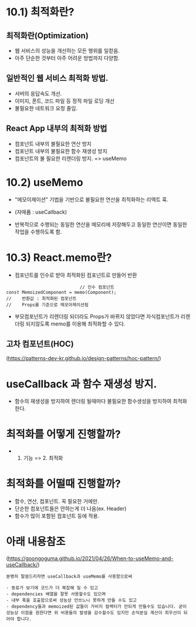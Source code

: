 # 10.1) 최적화란?


## 최적화란(Optimization)
- 웹 서비스의 성능을 개선하는 모든 행위를 일컫음.
- 아주 단순한 것부터 아주 어려운 방법까지 다양함.

## 일반적인 웹 서비스 최적화 방법.
- 서버의 응답속도 개선. 
- 이미지, 폰트, 코드 파일 등 정적 파일 로딩 개선
- 불필요한 네트워크 요청 줄임.

## React App 내부의 최적화 방법
- 컴포넌트 내부의 불필요한 연산 방지
- 컴포넌트 내부의 불필요한 함수 재생성 방지 
- 컴포넌트의 불 필요한 리렌더링 방지.
 => useMemo


# 10.2) useMemo
- "메모이제이션" 기법을 기반으로 불필요한 연산을 최적화하는 리엑트 훅.
- (자매품 : useCallback)

- 반복적으로 수행되는 동일한 연산을 메모리에 저장해두고 동일한 연산이면 동일한 작업을 수행하도록 함.


# 10.3) React.memo란?
- 컴포넌트를 인수로 받아 최적화된 컴포넌트로 만들어 반환
```
                            // 인수 컴포넌트
const MemoizedComponent = memo(Component);
//    반환값 : 최적화된 컴포넌트 
//    Props를 기준으로 메모아제이션됨
```
- 부모컴포넌트가 리렌더링 되더라도 Props가 바뀌지 않았다면 자식컴포넌트가 리렌더링 되지않도록 memo를 이용해 최적화할 수 있다. 


## 고차 컴포넌트(HOC)
(https://patterns-dev-kr.github.io/design-patterns/hoc-pattern/)



# useCallback 과 함수 재생성 방지.
- 함수의 재생성을 방지하여 렌더링 될때마다 
불필요한 함수생성을 방지하여 최적화한다. 

# 최적화를 어떻게 진행할까?
- 1. 기능 => 2. 최적화 

# 최적화를 어떨때 진행할까?
- 함수, 연산, 컴포넌트. 꼭 필요한 거에만.
- 단순한 컴포넌트들은 안하는게 더 나음(ex. Header)
- 함수가 많이 포함된 컴포넌트 등에 적용.


# 아래 내용참조
(https://goongoguma.github.io/2021/04/26/When-to-useMemo-and-useCallback/)
```
분명히 말씀드리자면 useCallback과 useMemo를 사용함으로써

- 동료가 보기에 코드가 더 복잡해 질 수 있고
- dependencies 배열을 잘못 사용할수도 있으며
- 내부 훅을 호출함으로써 성능상 안쓰느니 못하게 만들 수도 있고
- dependency들과 memoized된 값들이 가비지 컬랙터가 안되게 만들수도 있습니다. 굳이 성능상 이점을 원한다면 위 비용들의 발생을 감수할수도 있지만 손익분실 계산이 최우선이 되어야 합니다.
```